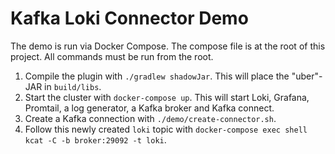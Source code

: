 # Kafka Loki Connector Demo

The demo is run via Docker Compose. The compose file is at the root of this project.
All commands must be run from the root.

1. Compile the plugin with `./gradlew shadowJar`. This will place the "uber"-JAR in `build/libs`.
2. Start the cluster with `docker-compose up`. This will start Loki, Grafana, Promtail, a log generator, a Kafka broker
   and Kafka connect.
3. Create a Kafka connection with `./demo/create-connector.sh`.
4. Follow this newly created `loki` topic with `docker-compose exec shell kcat -C -b broker:29092 -t loki`.